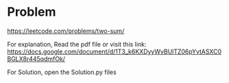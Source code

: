 # Problem

https://leetcode.com/problems/two-sum/

For explanation, Read the pdf file or visit this link:
https://docs.google.com/document/d/1T3_k6KXDyyWvBUlTZ06pYvtASXC0BGLX8r445qdmfOk/

For Solution, open the Solution.py files